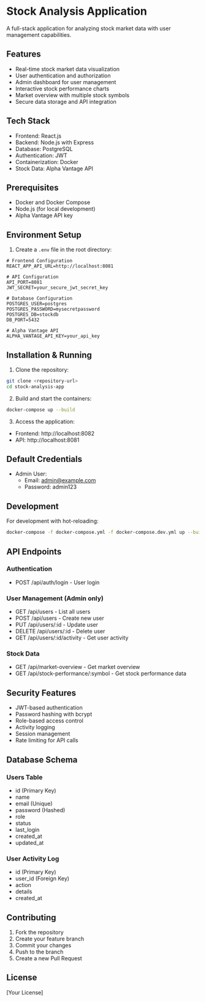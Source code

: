 # Stock Analysis Application

A full-stack application for analyzing stock market data with user management capabilities.

## Features

- Real-time stock market data visualization
- User authentication and authorization
- Admin dashboard for user management
- Interactive stock performance charts
- Market overview with multiple stock symbols
- Secure data storage and API integration

## Tech Stack

- Frontend: React.js
- Backend: Node.js with Express
- Database: PostgreSQL
- Authentication: JWT
- Containerization: Docker
- Stock Data: Alpha Vantage API

## Prerequisites

- Docker and Docker Compose
- Node.js (for local development)
- Alpha Vantage API key

## Environment Setup

1. Create a `.env` file in the root directory:

```env
# Frontend Configuration
REACT_APP_API_URL=http://localhost:8081

# API Configuration
API_PORT=8081
JWT_SECRET=your_secure_jwt_secret_key

# Database Configuration
POSTGRES_USER=postgres
POSTGRES_PASSWORD=mysecretpassword
POSTGRES_DB=stockdb
DB_PORT=5432

# Alpha Vantage API
ALPHA_VANTAGE_API_KEY=your_api_key
```

## Installation & Running

1. Clone the repository:
```bash
git clone <repository-url>
cd stock-analysis-app
```

2. Build and start the containers:
```bash
docker-compose up --build
```

3. Access the application:
- Frontend: http://localhost:8082
- API: http://localhost:8081

## Default Credentials

- Admin User:
  - Email: admin@example.com
  - Password: admin123

## Development

For development with hot-reloading:
```bash
docker-compose -f docker-compose.yml -f docker-compose.dev.yml up --build
```

## API Endpoints

### Authentication
- POST /api/auth/login - User login

### User Management (Admin only)
- GET /api/users - List all users
- POST /api/users - Create new user
- PUT /api/users/:id - Update user
- DELETE /api/users/:id - Delete user
- GET /api/users/:id/activity - Get user activity

### Stock Data
- GET /api/market-overview - Get market overview
- GET /api/stock-performance/:symbol - Get stock performance data

## Security Features

- JWT-based authentication
- Password hashing with bcrypt
- Role-based access control
- Activity logging
- Session management
- Rate limiting for API calls

## Database Schema

### Users Table
- id (Primary Key)
- name
- email (Unique)
- password (Hashed)
- role
- status
- last_login
- created_at
- updated_at

### User Activity Log
- id (Primary Key)
- user_id (Foreign Key)
- action
- details
- created_at

## Contributing

1. Fork the repository
2. Create your feature branch
3. Commit your changes
4. Push to the branch
5. Create a new Pull Request

## License

[Your License] 